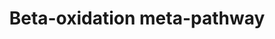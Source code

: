 ---
annotations:
- id: PW:0000738
  parent: classic metabolic pathway
  type: Pathway Ontology
  value: fatty acid beta degradation pathway
authors:
- Nsalomonis
- MaintBot
- Evelo
- C.Redfern
- Khanspers
- Christine Chichester
- Eweitz
- Mkutmon
citedin:
- link: PMC7645421
  title: Unraveling the blood transcriptome after real-life exposure of Wistar-rats
    to PM2.5, PM1 and water-soluble metals in the ambient air (2020)
- link: PMC12309373
  title: 'Cluefish: mining the dark matter of transcriptional data series with over-representation
    analysis enhanced by aggregated biological prior knowledge (2025)'
description: ''
last-edited: 2021-06-04
organisms:
- Rattus norvegicus
redirect_from:
- /index.php/Pathway:WP372
- /instance/WP372
- /instance/WP372_r118914
revision: r118914
schema-jsonld:
- '@context': https://schema.org/
  '@id': https://wikipathways.github.io/pathways/WP372.html
  '@type': Dataset
  creator:
    '@type': Organization
    name: WikiPathways
  description: ''
  keywords:
  - Acadl
  - Acadm
  - Acads
  - Acadvl
  - Acas2
  - Acat1
  - Acsl1
  - Acsl3
  - Acsl4
  - Acsl5
  - Acsl6
  - Chkb
  - Cpt1a
  - Cpt1b
  - Cpt2
  - Crat
  - Dld
  - Echs1
  - Gcdh
  - Gk2
  - Gpd2
  - Gyk
  - Hadha
  - Hadhb
  - Hadhsc
  - Lipc
  - Lipe
  - Lipf
  - Lpl
  - Pnpla2
  - Slc25a20
  - Tpi1
  license: CC0
  name: Beta-oxidation meta-pathway
seo: CreativeWork
title: Beta-oxidation meta-pathway
wpid: WP372
---